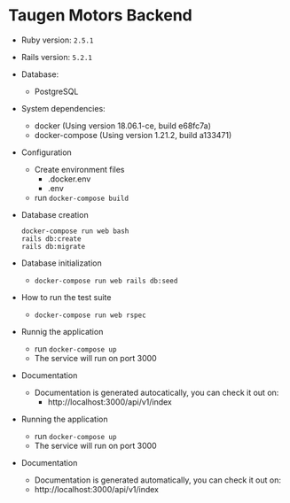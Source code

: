 # Taugen Motors Backend

* Ruby version: `2.5.1`

* Rails version: `5.2.1`

* Database:
  * PostgreSQL

* System dependencies: 
  * docker (Using version 18.06.1-ce, build e68fc7a)
  * docker-compose (Using version 1.21.2, build a133471)

* Configuration
  * Create environment files
    * .docker.env
    * .env
  * run `docker-compose build`

* Database creation
  ```
  docker-compose run web bash
  rails db:create
  rails db:migrate
  ```

* Database initialization
  * `docker-compose run web rails db:seed`

* How to run the test suite
  * `docker-compose run web rspec`

* Runnig the application
  * run `docker-compose up`
  * The service will run on port 3000

* Documentation
  * Documentation is generated autocatically, you can check it out on:
    * http://localhost:3000/api/v1/index

* Running the application
  * run `docker-compose up`
  * The service will run on port 3000
* Documentation
  * Documentation is generated automatically, you can check it out on: 
  * http://localhost:3000/api/v1/index